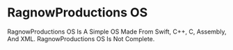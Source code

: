 # RagnowProductions OS
RagnowProductions OS Is A Simple OS Made From Swift, C++, C, Assembly, And XML.
RagnowProductions OS Is Not Complete.
